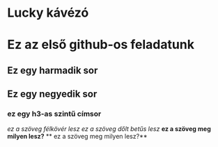 # Lucky kávézó
# Ez az első github-os feladatunk
## Ez egy harmadik sor
## Ez egy negyedik sor
### ez egy h3-as szintű címsor
_ez a szöveg félkövér lesz_
*ez a szöveg dőlt betűs lesz*
__ez a szöveg meg milyen lesz?__
** ez a szöveg meg milyen lesz?**